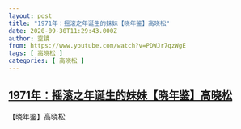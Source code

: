 ```yaml
---
layout: post
title: "1971年：摇滚之年诞生的妹妹【晓年鉴】高晓松"
date: 2020-09-30T11:29:43.000Z
author: 空镜
from: https://www.youtube.com/watch?v=PDWJr7qzWgE
tags: [ 高晓松 ]
categories: [ 高晓松 ]
---
```

<!--1601465383000-->
[1971年：摇滚之年诞生的妹妹【晓年鉴】高晓松](https://www.youtube.com/watch?v=PDWJr7qzWgE)
------

<div>
【晓年鉴】高晓松
</div>
